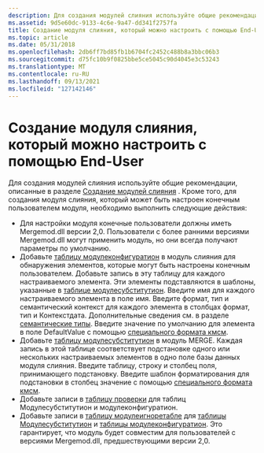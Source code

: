 ```yaml
---
description: Для создания модулей слияния используйте общие рекомендации, описанные в разделе Создание модулей слияния.
ms.assetid: 9d5e60dc-9133-4c6e-9a47-dd341f2757fa
title: Создание модуля слияния, который можно настроить с помощью End-User
ms.topic: article
ms.date: 05/31/2018
ms.openlocfilehash: 2db6ff7bd85fb1b6704fc2452c488b8a3bbc06b3
ms.sourcegitcommit: d75fc10b9f0825bbe5ce5045c90d4045e3c53243
ms.translationtype: MT
ms.contentlocale: ru-RU
ms.lasthandoff: 09/13/2021
ms.locfileid: "127142146"
---
```

# <a name="creating-a-merge-module-that-can-be-configured-by-the-end-user"></a>Создание модуля слияния, который можно настроить с помощью End-User

Для создания модулей слияния используйте общие рекомендации, описанные в разделе [Создание модулей слияния](authoring-merge-modules.md) . Кроме того, для создания модуля слияния, который может быть настроен конечным пользователем модуля, необходимо выполнить следующие действия:

-   Для настройки модуля конечные пользователи должны иметь Mergemod.dll версии 2,0. Пользователи с более ранними версиями Mergemod.dll могут применить модуль, но они всегда получают параметры по умолчанию.
-   Добавьте [таблицу модулеконфигуратион](moduleconfiguration-table.md) в модуль слияния для обнаружения элементов, которые могут быть настроены конечным пользователем. Добавьте запись в эту таблицу для каждого настраиваемого элемента. Эти элементы подставляются в шаблоны, указанные в [таблице модулесубститутион](modulesubstitution-table.md). Введите имя для каждого настраиваемого элемента в поле имя. Введите формат, тип и семантический контекст для каждого элемента в столбцах формат, тип и Контекстдата. Дополнительные сведения см. в разделе [семантические типы](semantic-types.md). Введите значение по умолчанию для элемента в поле DefaultValue с помощью [специального формата кмсм](cmsm-special-format.md).
-   Добавьте [таблицу модулесубститутион](modulesubstitution-table.md) в модуль MERGE. Каждая запись в этой таблице соответствует подстановке одного или нескольких настраиваемых элементов в одно поле базы данных модуля слияния. Введите таблицу, строку и столбец поля, принимающего подстановку. Введите шаблон форматирования для подстановки в столбец значение с помощью [специального формата кмсм](cmsm-special-format.md).
-   Добавьте записи в [таблицу проверки](-validation-table.md) для таблиц Модулесубститутион и модулеконфигуратион.
-   Добавьте записи в [таблицу модулеигноретабле](moduleignoretable-table.md) для [таблицы Модулесубститутион](modulesubstitution-table.md) и [таблицы модулеконфигуратион](moduleconfiguration-table.md). Это гарантирует, что модуль будет совместим для пользователей с версиями Mergemod.dll, предшествующими версии 2,0.

 

 



